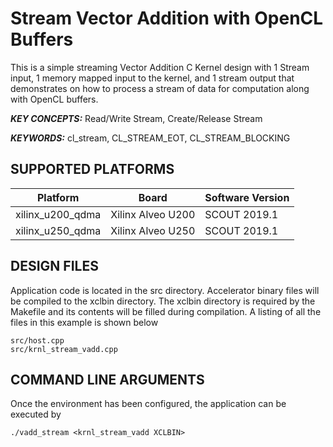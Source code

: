 Stream Vector Addition with OpenCL Buffers
======================

This is a simple streaming Vector Addition C Kernel design with 1 Stream input, 1 memory mapped input to the kernel, and 1 stream output that demonstrates on how to process a stream of data for computation along with OpenCL buffers.

***KEY CONCEPTS:*** Read/Write Stream, Create/Release Stream

***KEYWORDS:*** cl_stream, CL_STREAM_EOT, CL_STREAM_BLOCKING

## SUPPORTED PLATFORMS
Platform | Board             | Software Version
---------|-------------------|-----------------
xilinx_u200_qdma|Xilinx Alveo U200|SCOUT 2019.1
xilinx_u250_qdma|Xilinx Alveo U250|SCOUT 2019.1


##  DESIGN FILES
Application code is located in the src directory. Accelerator binary files will be compiled to the xclbin directory. The xclbin directory is required by the Makefile and its contents will be filled during compilation. A listing of all the files in this example is shown below

```
src/host.cpp
src/krnl_stream_vadd.cpp
```

##  COMMAND LINE ARGUMENTS
Once the environment has been configured, the application can be executed by
```
./vadd_stream <krnl_stream_vadd XCLBIN>
```

